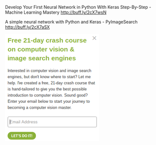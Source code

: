 Develop Your First Neural Network in Python With Keras Step-By-Step - Machine Learning Mastery http://buff.ly/2cX7wsN

A simple neural network with Python and Keras - PyImageSearch http://buff.ly/2cX7aSX

![Image](https://github.com/kgisl/project-ideas/blob/master/smart/Screenshot%202016-09-26%20at%2021.47.27.png)
